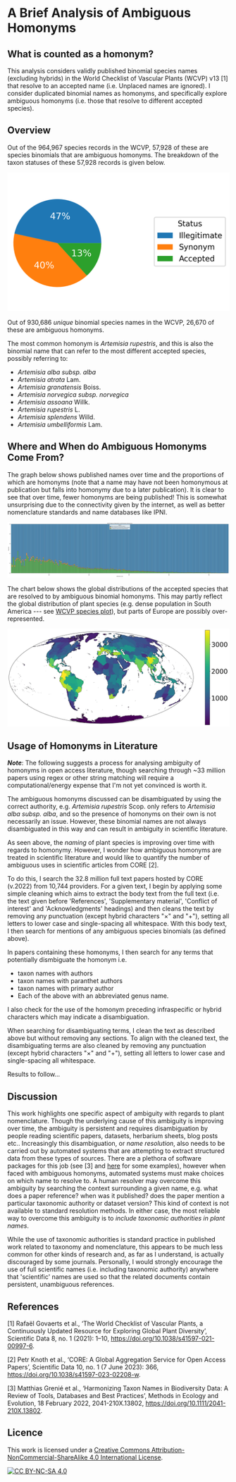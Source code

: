 # A Brief Analysis of Ambiguous Homonyms

## What is counted as a homonym?

This analysis considers validly published binomial species names (excluding hybrids) in the World Checklist of Vascular Plants (WCVP) v13 [1] that
resolve to an accepted name (i.e. Unplaced names are ignored). I consider duplicated binomial names as homonyms, and specifically explore ambiguous
homonyms (i.e. those that resolve to different accepted species).

## Overview

Out of the 964,967 species records in the WCVP, 57,928 of these are species binomials that are ambiguous homonyms. The breakdown of the taxon statuses
of these 57,928 records is given below.

![ambiguous_homonyms_taxon_status_pie_chart.png](taxonomy_inputs%2Foutputs%2Fplots%2Fambiguous_homonyms_taxon_status_pie_chart.png)

Out of 930,686 *unique* binomial species names in the WCVP, 26,670 of these are ambiguous homonyms.

The most common homonym is *Artemisia rupestris*, and this is also
the binomial name that can refer to the most different accepted species, possibly referring to:

- *Artemisia alba subsp. alba*
- *Artemisia atrata* Lam.
- *Artemisia granatensis* Boiss.
- *Artemisia norvegica subsp. norvegica*
- *Artemisia assoana* Willk.
- *Artemisia rupestris* L.
- *Artemisia splendens* Willd.
- *Artemisia umbelliformis* Lam.

## Where and When do Ambiguous Homonyms Come From?

The graph below shows published names over time and the proportions of which are homonyms (note that a name may have not been homonymous at
publication but falls into homonymy due to a later publication). It is clear to see that over time, fewer homonyms are being published! This is
somewhat unsurprising due to the connectivity given by the internet, as well as better nomenclature standards and name databases like IPNI.

![WCVP Species Publications and Homonym Occurrence_normalized.jpg](taxonomy_inputs%2Foutputs%2Fplots%2FWCVP%20Species%20Publications%20and%20Homonym%20Occurrence_normalized.jpg)

The chart below shows the global distributions of the accepted species that are resolved to by ambiguous binomial homonyms. This may partly reflect
the global distribution of plant species (e.g. dense population in South America ---
see [WCVP species plot](https://github.com/alrichardbollans/wcvpy/blob/main/wcvpy/wcvp_download/unit_tests/test_outputs/all_species_native_distribution.jpg)),
but parts of Europe are possibly over-represented.

![ambiguous_homonyms_dists.jpg](taxonomy_inputs%2Foutputs%2Fplots%2Fambiguous_homonyms_dists.jpg)

## Usage of Homonyms in Literature

**_Note_**: The following suggests a process for analysing ambiguity of homonyms in open access literature, though searching through ~33 million
papers using regex or other string matching will require a computational/energy expense that I'm not yet convinced is worth it.

The ambiguous homonyms discussed can be disambiguated by using the correct authority, e.g. *Artemisia rupestris* Scop. only refers to
*Artemisia alba subsp. alba*, and so the presence of homonyms on their own is not necessarily an issue. However, these binomial names are not
always disambiguated in this way and can result in ambiguity in scientific literature.

As seen above, the *naming* of plant species is improving over time with regards to homonymy. However, I wonder how ambiguous homonyms are treated in
scientific literature and would like to quantify the number of ambiguous uses in scientific articles from CORE [2].

To do this, I search the 32.8 million full text papers hosted by CORE (v.2022) from 10,744 providers. For a given text, I begin by applying some
simple cleaning which aims to extract the body text from the full text (i.e. the text given before 'References', 'Supplementary material', 'Conflict
of interest' and 'Acknowledgments' headings) and then cleans the text by removing any punctuation (except hybrid characters "×" and "+"), setting all
letters to lower case and single-spacing all whitespace. With this body text, I then search for mentions of any ambiguous species binomials (as
defined above).

In papers containing these homonyms, I then search for any terms that potentially dismbiguate the homonym i.e.

- taxon names with authors
- taxon names with paranthet authors
- taxon names with primary author
- Each of the above with an abbreviated genus name.

I also check for the use of the homonym preceding infraspecific or hybrid characters which may indicate a disambiguation.

When searching for disambiguating terms, I clean the text as described above but without removing any sections. To align with the cleaned
text, the disambiguating terms are also cleaned by removing any punctuation (except hybrid characters "×" and "+"), setting all
letters to lower case and single-spacing all whitespace.

Results to follow...

## Discussion

This work highlights one specific aspect of ambiguity with regards to plant nomenclature. Though the underlying cause of this ambiguity is improving
over time, the ambiguity is persistent and requires disambiguation by people reading scientific papers, datasets, herbarium sheets, blog posts etc..
Increasingly this disambiguation, or _name resolution_, also needs to be carried out by automated systems that are attempting to extract structured
data from these types of sources. There are a plethora of software packages for this job (see [3]
and [here](https://github.com/alrichardbollans/wcvpy/blob/main/other_methods.md) for some examples), however when faced with ambiguous homonyms,
automated systems must make choices on which name to resolve to. A human resolver may overcome this ambiguity by searching the context surrounding a
given name, e.g. what does a paper reference? when was it published? does the paper mention a particular taxonomic authority or dataset version?
This kind of context is not available to standard resolution methods. In either case, the most reliable way to overcome this ambiguity is to
_include taxonomic authorities in plant names_.

While the use of taxonomic authorities is standard practice in published work related to taxonomy and nomenclature, this appears to be much less
common for other kinds of research and, as far as I understand, is actually discouraged by some journals. Personally, I would strongly encourage the
use of full scientific names (i.e. including taxonomic authority) anywhere that 'scientific' names are used so that the related documents contain
persistent, unambiguous references.

## References

[1] Rafaël Govaerts et al., ‘The World Checklist of Vascular Plants, a Continuously Updated Resource for Exploring Global Plant Diversity’, Scientific
Data 8, no. 1 (2021): 1–10, https://doi.org/10.1038/s41597-021-00997-6.

[2] Petr Knoth et al., ‘CORE: A Global Aggregation Service for Open Access Papers’, Scientific Data 10, no. 1 (7 June 2023):
366, https://doi.org/10.1038/s41597-023-02208-w.

[3] Matthias Grenié et al., ‘Harmonizing Taxon Names in Biodiversity Data: A Review of Tools, Databases and Best Practices’, Methods in Ecology and
Evolution, 18 February 2022, 2041-210X.13802, https://doi.org/10.1111/2041-210X.13802.

## Licence

This work is licensed under a
[Creative Commons Attribution-NonCommercial-ShareAlike 4.0 International License][cc-by-nc-sa].

[![CC BY-NC-SA 4.0][cc-by-nc-sa-image]][cc-by-nc-sa]

[cc-by-nc-sa]: http://creativecommons.org/licenses/by-nc-sa/4.0/

[cc-by-nc-sa-image]: https://licensebuttons.net/l/by-nc-sa/4.0/88x31.png

[cc-by-nc-sa-shield]: https://img.shields.io/badge/License-CC%20BY--NC--SA%204.0-lightgrey.svg